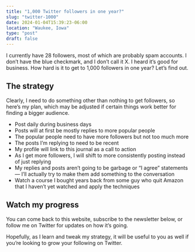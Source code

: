 ```yaml
---
title: "1,000 Twitter followers in one year?"
slug: "twitter-1000"
date: 2024-01-04T15:39:23-06:00
location: "Waukee, Iowa"
type: "post"
draft: false
---
```


I currently have 28 followers, most of which are probably spam accounts. I don’t have the blue checkmark, and I don’t call it X. I heard it’s good for business. How hard is it to get to 1,000 followers in one year? Let’s find out.

## The strategy

Clearly, I need to do something other than nothing to get followers, so here’s my plan, which may be adjusted if certain things work better for finding a bigger audience.

- Post daily during business days
- Posts will at first be mostly replies to more popular people
- The popular people need to have more followers but not too much more
- The posts I’m replying to need to be recent
- My profile will link to this journal as a call to action
- As I get more followers, I will shift to more consistently posting instead of just replying
- My replies and posts aren’t going to be garbage or “I agree” statements — I’ll actually try to make them add something to the conversation
- Watch a course I bought years back from some guy who quit Amazon that I haven’t yet watched and apply the techniques

## Watch my progress

You can come back to this website, subscribe to the newsletter below, or follow me on Twitter for updates on how it’s going.

Hopefully, as I learn and tweak my strategy, it will be useful to you as well if you’re looking to grow your following on Twitter.
